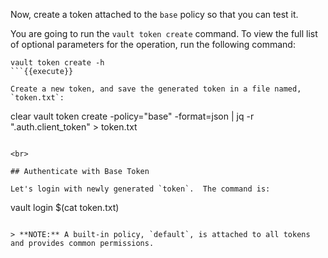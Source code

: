 Now, create a token attached to the `base` policy so that you can test it.

You are going to run the `vault token create` command.  To view the full list of optional parameters for the operation, run the following command:

```
vault token create -h
```{{execute}}

Create a new token, and save the generated token in a file named, `token.txt`:

```
clear
vault token create -policy="base" -format=json | jq -r ".auth.client_token" > token.txt
```{{execute}}

<br>

## Authenticate with Base Token

Let's login with newly generated `token`.  The command is:

```
vault login $(cat token.txt)
```{{execute}}

> **NOTE:** A built-in policy, `default`, is attached to all tokens and provides common permissions.
